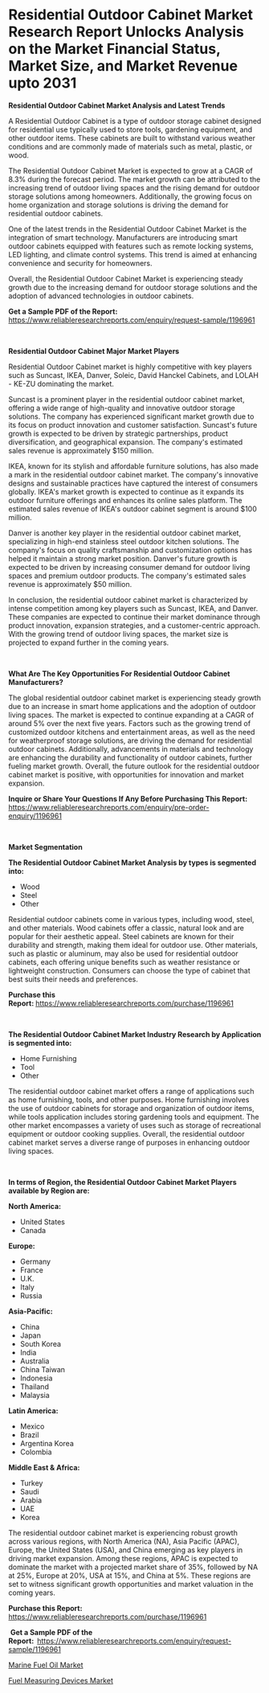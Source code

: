 <p><h1>Residential Outdoor Cabinet Market Research Report Unlocks Analysis on the Market Financial Status, Market Size, and Market Revenue upto 2031</h1></p><p><strong>Residential Outdoor Cabinet Market Analysis and Latest Trends</strong></p>
<p><p>A Residential Outdoor Cabinet is a type of outdoor storage cabinet designed for residential use typically used to store tools, gardening equipment, and other outdoor items. These cabinets are built to withstand various weather conditions and are commonly made of materials such as metal, plastic, or wood.</p><p>The Residential Outdoor Cabinet Market is expected to grow at a CAGR of 8.3% during the forecast period. The market growth can be attributed to the increasing trend of outdoor living spaces and the rising demand for outdoor storage solutions among homeowners. Additionally, the growing focus on home organization and storage solutions is driving the demand for residential outdoor cabinets.</p><p>One of the latest trends in the Residential Outdoor Cabinet Market is the integration of smart technology. Manufacturers are introducing smart outdoor cabinets equipped with features such as remote locking systems, LED lighting, and climate control systems. This trend is aimed at enhancing convenience and security for homeowners.</p><p>Overall, the Residential Outdoor Cabinet Market is experiencing steady growth due to the increasing demand for outdoor storage solutions and the adoption of advanced technologies in outdoor cabinets.</p></p>
<p><strong>Get a Sample PDF of the Report:&nbsp;</strong> <a href="https://www.reliableresearchreports.com/enquiry/request-sample/1196961">https://www.reliableresearchreports.com/enquiry/request-sample/1196961</a></p>
<p>&nbsp;</p>
<p><strong>Residential Outdoor Cabinet Major Market Players</strong></p>
<p><p>Residential Outdoor Cabinet market is highly competitive with key players such as Suncast, IKEA, Danver, Soleic, David Hanckel Cabinets, and LOLAH - KE-ZU dominating the market.</p><p>Suncast is a prominent player in the residential outdoor cabinet market, offering a wide range of high-quality and innovative outdoor storage solutions. The company has experienced significant market growth due to its focus on product innovation and customer satisfaction. Suncast's future growth is expected to be driven by strategic partnerships, product diversification, and geographical expansion. The company's estimated sales revenue is approximately $150 million.</p><p>IKEA, known for its stylish and affordable furniture solutions, has also made a mark in the residential outdoor cabinet market. The company's innovative designs and sustainable practices have captured the interest of consumers globally. IKEA's market growth is expected to continue as it expands its outdoor furniture offerings and enhances its online sales platform. The estimated sales revenue of IKEA's outdoor cabinet segment is around $100 million.</p><p>Danver is another key player in the residential outdoor cabinet market, specializing in high-end stainless steel outdoor kitchen solutions. The company's focus on quality craftsmanship and customization options has helped it maintain a strong market position. Danver's future growth is expected to be driven by increasing consumer demand for outdoor living spaces and premium outdoor products. The company's estimated sales revenue is approximately $50 million.</p><p>In conclusion, the residential outdoor cabinet market is characterized by intense competition among key players such as Suncast, IKEA, and Danver. These companies are expected to continue their market dominance through product innovation, expansion strategies, and a customer-centric approach. With the growing trend of outdoor living spaces, the market size is projected to expand further in the coming years.</p></p>
<p>&nbsp;</p>
<p><strong>What Are The Key Opportunities For Residential Outdoor Cabinet Manufacturers?</strong></p>
<p><p>The global residential outdoor cabinet market is experiencing steady growth due to an increase in smart home applications and the adoption of outdoor living spaces. The market is expected to continue expanding at a CAGR of around 5% over the next five years. Factors such as the growing trend of customized outdoor kitchens and entertainment areas, as well as the need for weatherproof storage solutions, are driving the demand for residential outdoor cabinets. Additionally, advancements in materials and technology are enhancing the durability and functionality of outdoor cabinets, further fueling market growth. Overall, the future outlook for the residential outdoor cabinet market is positive, with opportunities for innovation and market expansion.</p></p>
<p><strong>Inquire or Share Your Questions If Any Before Purchasing This Report:</strong> <a href="https://www.reliableresearchreports.com/enquiry/pre-order-enquiry/1196961">https://www.reliableresearchreports.com/enquiry/pre-order-enquiry/1196961</a></p>
<p>&nbsp;</p>
<p><strong>Market Segmentation</strong></p>
<p><strong>The Residential Outdoor Cabinet Market Analysis by types is segmented into:</strong></p>
<p><ul><li>Wood</li><li>Steel</li><li>Other</li></ul></p>
<p><p>Residential outdoor cabinets come in various types, including wood, steel, and other materials. Wood cabinets offer a classic, natural look and are popular for their aesthetic appeal. Steel cabinets are known for their durability and strength, making them ideal for outdoor use. Other materials, such as plastic or aluminum, may also be used for residential outdoor cabinets, each offering unique benefits such as weather resistance or lightweight construction. Consumers can choose the type of cabinet that best suits their needs and preferences.</p></p>
<p><strong>Purchase this Report:&nbsp;</strong><a href="https://www.reliableresearchreports.com/purchase/1196961">https://www.reliableresearchreports.com/purchase/1196961</a></p>
<p>&nbsp;</p>
<p><strong>The Residential Outdoor Cabinet Market Industry Research by Application is segmented into:</strong></p>
<p><ul><li>Home Furnishing</li><li>Tool</li><li>Other</li></ul></p>
<p><p>The residential outdoor cabinet market offers a range of applications such as home furnishing, tools, and other purposes. Home furnishing involves the use of outdoor cabinets for storage and organization of outdoor items, while tools application includes storing gardening tools and equipment. The other market encompasses a variety of uses such as storage of recreational equipment or outdoor cooking supplies. Overall, the residential outdoor cabinet market serves a diverse range of purposes in enhancing outdoor living spaces.</p></p>
<p>&nbsp;</p>
<p><strong>In terms of Region, the Residential Outdoor Cabinet Market Players available by Region are:</strong></p>
<p>
    <p> <strong> North America: </strong>
        <ul>
            <li>United States</li>
            <li>Canada</li>
        </ul>
        </p> 
    <p> <strong> Europe: </strong>
        <ul>
            <li>Germany</li>
            <li>France</li>
            <li>U.K.</li>
            <li>Italy</li>
            <li>Russia</li>
        </ul>
        </p> 
    <p> <strong> Asia-Pacific: </strong>
        <ul>
            <li>China</li>
            <li>Japan</li>
            <li>South Korea</li>
            <li>India</li>
            <li>Australia</li>
            <li>China Taiwan</li>
            <li>Indonesia</li>
            <li>Thailand</li>
            <li>Malaysia</li>
        </ul>
        </p> 
    <p> <strong> Latin America: </strong>
        <ul>
            <li>Mexico</li>
            <li>Brazil</li>
            <li>Argentina Korea</li>
            <li>Colombia</li>
        </ul>
        </p> 
    <p> <strong> Middle East & Africa: </strong>
        <ul>
            <li>Turkey</li>
            <li>Saudi</li>
            <li>Arabia</li>
            <li>UAE</li>
            <li>Korea</li>
        </ul>
    </p>
    </p>
<p><p>The residential outdoor cabinet market is experiencing robust growth across various regions, with North America (NA), Asia Pacific (APAC), Europe, the United States (USA), and China emerging as key players in driving market expansion. Among these regions, APAC is expected to dominate the market with a projected market share of 35%, followed by NA at 25%, Europe at 20%, USA at 15%, and China at 5%. These regions are set to witness significant growth opportunities and market valuation in the coming years.</p></p>
<p><strong>Purchase this Report: </strong><a href="https://www.reliableresearchreports.com/purchase/1196961">https://www.reliableresearchreports.com/purchase/1196961</a></p>
<p>&nbsp;<strong>Get a Sample PDF of the Report:&nbsp;&nbsp;</strong><a href="https://www.reliableresearchreports.com/enquiry/request-sample/1196961">https://www.reliableresearchreports.com/enquiry/request-sample/1196961</a></p>
<p><strong></strong></p>
<p><p><a href="https://mire-aunt-385.notion.site/Marine-Fuel-Oil-Market-Analysis-and-Market-Size-Global-Industry-Overview-Market-Segmentation-and-F-d4f74b80f56745faabcc2ee54f5cf00d">Marine Fuel Oil Market</a></p><p><a href="https://view.publitas.com/reportprime-1/fuel-measuring-devices-market-analysis-and-market-size-global-industry-overview-market-segmentation-and-forecast-2024-to-2031/">Fuel Measuring Devices Market</a></p></p>